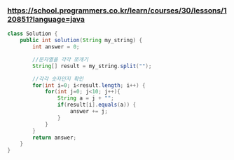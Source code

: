 ### https://school.programmers.co.kr/learn/courses/30/lessons/120851?language=java

```java
class Solution {
    public int solution(String my_string) {
        int answer = 0;

        //문자열을 각각 쪼개기
        String[] result = my_string.split("");

        //각각 숫자인지 확인
        for(int i=0; i<result.length; i++) {
            for(int j=0; j<10; j++){
                String a = j + "";
                if(result[i].equals(a)) {
                    answer += j;
                }
            }
        }
        return answer;
    }
}
```